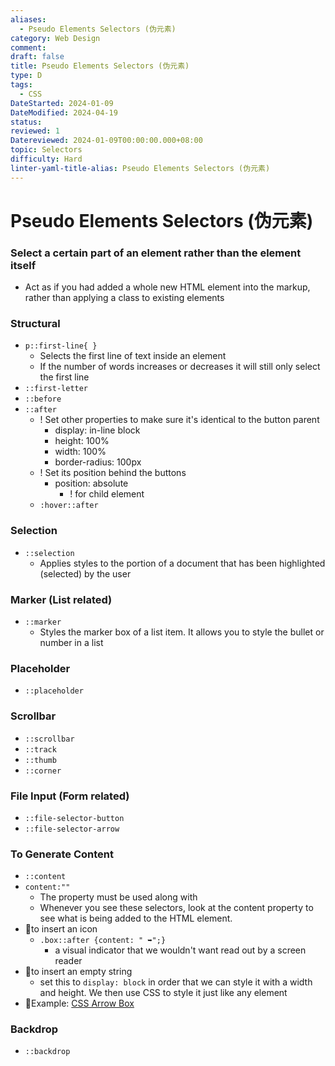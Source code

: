 ```yaml
---
aliases:
  - Pseudo Elements Selectors (伪元素)
category: Web Design
comment: 
draft: false
title: Pseudo Elements Selectors (伪元素)
type: D
tags:
  - CSS
DateStarted: 2024-01-09
DateModified: 2024-04-19
status: 
reviewed: 1
Datereviewed: 2024-01-09T00:00:00.000+08:00
topic: Selectors
difficulty: Hard
linter-yaml-title-alias: Pseudo Elements Selectors (伪元素)
---
```


# Pseudo Elements Selectors (伪元素)

### Select **a certain part of an element** rather than the element itself

- Act as if you had added a whole new HTML element into the markup, rather than applying a class to existing elements

### Structural

- `p::first-line{ }`
  - Selects the first line of text inside an element
  - If the number of words increases or decreases it will still only select the first line
- `::first-letter`
- `::before`
- `::after`
  - ! Set other properties to make sure it's identical to the button parent
    - display: in-line block
    - height: 100%
    - width: 100%
    - border-radius: 100px
  - ! Set its position behind the buttons
    - position: absolute
      - ! for child element
  - `:hover::after`

### Selection

- `::selection`
  - Applies styles to the portion of a document that has been highlighted (selected) by the user

### Marker (List related)

- `::marker`
  - Styles the marker box of a list item. It allows you to style the bullet or number in a list

### Placeholder

- `::placeholder`

### Scrollbar

- `::scrollbar`
- `::track`
- `::thumb`
- `::corner`

### File Input (Form related)

- `::file-selector-button`
- `::file-selector-arrow`

### To Generate Content

- `::content`
- `content:""`
  - The property must be used along with
  - Whenever you see these selectors, look at the content property to see what is being added to the HTML element.
- 📌to insert an icon
  - `.box::after {content: " ➥";}`
    - a visual indicator that we wouldn't want read out by a screen reader
- 📌to insert an empty string
  - set this to `display: block` in order that we can style it with a width and height. We then use CSS to style it just like any element
- 📌Example: [CSS Arrow Box](https://cssarrowplease.com/)

### Backdrop

- `::backdrop`
